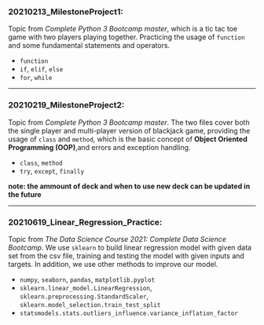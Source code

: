 ### 20210213_MilestoneProject1:  
Topic from *Complete Python 3 Bootcamp master*, which is a tic tac toe game with two players playing together. Practicing the usage of `function` and some fundamental statements and operators.  
* `function`
* `if`, `elif`, `else`
* `for`, `while`
***
### 20210219_MilestoneProject2:  
Topic from *Complete Python 3 Bootcamp master*. The two files cover both the single player and multi-player version of blackjack game, providing the usage of `class` and `method`, which is the basic concept of **Object Oriented Programming (OOP)**,and errors and exception handling.  
* `class`, `method`
* `try`, `except`, `finally`  

**note: the ammount of deck and when to use new deck can be updated in the future**
***
### 20210619_Linear_Regression_Practice:
Topic from *The Data Science Course 2021: Complete Data Science Bootcamp*. We use `sklearn` to build linear regression model with given data set from the csv file, training and testing the model with given inputs and targets. In addition, we use other methods to improve our model.  
* `numpy`, `seaborn`, `pandas`, `matplotlib.pyplot`
* `sklearn.linear_model.LinearRegression`, `sklearn.preprocessing.StandardScaler`, `sklearn.model_selection.train_test_split`
* `statsmodels.stats.outliers_influence.variance_inflation_factor`

